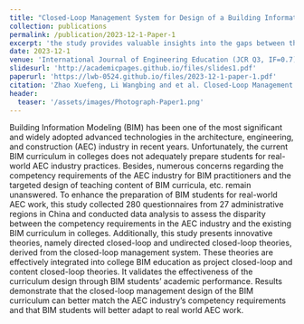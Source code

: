 ```yaml
---
title: "Closed-Loop Management System for Design of a Building Information Modeling Curriculum to Meet Industry Requirements"
collection: publications
permalink: /publication/2023-12-1-Paper-1
excerpt: 'the study provides valuable insights into the gaps between the competency requirements of the AEC industry and the current BIM curricula in colleges.'
date: 2023-12-1
venue: 'International Journal of Engineering Education (JCR Q3, IF=0.7)'
slidesurl: 'http://academicpages.github.io/files/slides1.pdf'
paperurl: 'https://lwb-0524.github.io/files/2023-12-1-paper-1.pdf'
citation: 'Zhao Xuefeng, Li Wangbing and et al. Closed-Loop Management System for Design of a Building Information Modeling Curriculum to Meet Industry Requirements, International Journal of Engineering Education Vol. 39, No. 6, pp. 1386–1399, 2023'
header:
  teaser: '/assets/images/Photograph-Paper1.png'
---
```


Building Information Modeling (BIM) has been one of the most significant and widely adopted advanced technologies in the architecture, engineering, and construction (AEC) industry in recent years. Unfortunately, the current BIM curriculum in colleges does not adequately prepare students for real-world AEC industry practices. Besides, numerous concerns regarding the competency requirements of the AEC industry for BIM practitioners and the targeted design of teaching content of BIM curricula, etc. remain unanswered. To enhance the preparation of BIM students for real-world AEC work, this study collected 280 questionnaires from 27 administrative regions in China and conducted data analysis to assess the disparity between the competency requirements in the AEC industry and the existing BIM curriculum in colleges. Additionally, this study presents innovative theories, namely directed closed-loop and undirected closed-loop theories, derived from the closed-loop management system. These theories are effectively integrated into college BIM education as project closed-loop and content closed-loop theories. It validates the effectiveness of the curriculum design through BIM students’ academic performance. Results demonstrate that the closed-loop management design of the BIM curriculum can better match the AEC industry’s competency requirements and that BIM students will better adapt to real world AEC work.
